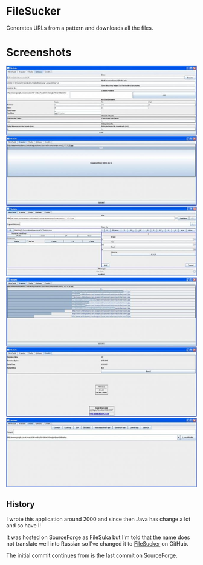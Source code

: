 # FileSucker
Generates URLs from a pattern and downloads all the files.

# Screenshots
![Configuration page](doc/images/configuration-page.jpg)
![Download completed time](doc/images/download-completed-time.jpg)
![Downloading redarrows1.jpg to redarrows12.jpg](doc/images/download-redarrows1.jpg-to-redarrows12.jpg.jpg)
![Start downloading in groups of 10](doc/images/start-downloading-in-groups-of-10.jpg)
![Statistics page](doc/images/statistics.jpg)
![URL manipulation tools and utilities page](doc/images/url-manipulation-tools-and-utilities-page.jpg)


## History
I wrote this application around 2000 and since then Java has change a
lot and so have I!

It was hosted on [SourceForge](https://sourceforge.net) as [FileSuka](https://sourceforge.net/projects/filesuka) but I'm told that
the name does not translate well into Russian so I've changed it to [FileSucker](https://github.com/davidnewcomb/FileSucker) on GitHub.

The initial commit continues from is the last commit on SourceForge.
